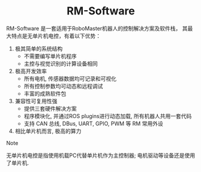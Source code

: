<h1 style="text-align:center">RM-Software</h1>
RM-Software 是一套适用于RoboMaster机器人的控制解决方案及软件栈， 其最大特点是无单片机电控，有着以下优势：

1. 极其简单的系统结构
   * 不需要编写单片机程序
   * 主控与视觉识别的计算设备相同
2. 极高开发效率
   * 所有电机, 传感器数据均可记录和可视化
   * 所有控制参数均可动态和远程调试
   * 丰富的成熟软件包
3. 兼容性可复用性强
   * 提供三套硬件解决方案
   * 程序模块化, 并通过ROS plugins进行动态加载, 所有机器人共用一套代码
   * 支持 CAN 总线, DBus, UART, GPIO, PWM 等 RM 常用外设
4. 相比单片机而言, 极高的算力

> [!Note]
>
>无单片机电控是指使用机载PC代替单片机作为主控制器; 电机驱动等设备还是使用了单片机.